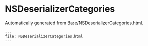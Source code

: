 
# NSDeserializerCategories

Automatically generated from Base/NSDeserializerCategories.html.

``` {raw} html
---
file: NSDeserializerCategories.html
---
```
